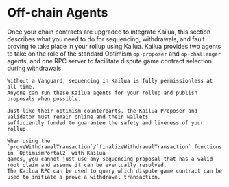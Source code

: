 # Off-chain Agents

Once your chain contracts are upgraded to integrate Kailua, this section describes what you need to do for sequencing,
withdrawals, and fault proving to take place in your rollup using Kailua.
Kailua provides two agents to take on the role of the standard Optimism `op-proposer` and `op-challenger` agents, and
one RPC server to facilitate dispute game contract selection during withdrawals.

```admonish danger
Without a Vanguard, sequencing in Kailua is fully permissionless at all time.
Anyone can run these Kailua agents for your rollup and publish proposals when possible.
```

```admonish warning
Just like their optimism counterparts, the Kailua Proposer and Validator must remain online and their wallets 
sufficiently funded to guarantee the safety and liveness of your rollup.
```

```admonish info
When using the `proveWithdrawalTransaction`/`finalizeWithdrawalTransaction` functions in `OptimismPortal2` with Kailua
games, you cannot just use any sequencing proposal that has a valid root claim and assume it can be eventually resolved.
The Kailua RPC can be used to query which dispute game contract can be used to initiate a prove a withdrawal transaction.
```
